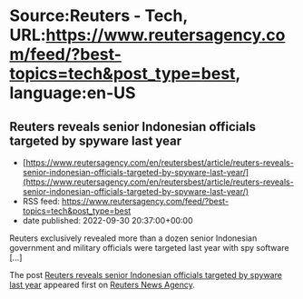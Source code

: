# Source:Reuters - Tech, URL:https://www.reutersagency.com/feed/?best-topics=tech&post_type=best, language:en-US

## Reuters reveals senior Indonesian officials targeted by spyware last year
 - [https://www.reutersagency.com/en/reutersbest/article/reuters-reveals-senior-indonesian-officials-targeted-by-spyware-last-year/](https://www.reutersagency.com/en/reutersbest/article/reuters-reveals-senior-indonesian-officials-targeted-by-spyware-last-year/)
 - RSS feed: https://www.reutersagency.com/feed/?best-topics=tech&post_type=best
 - date published: 2022-09-30 20:37:00+00:00

<p>Reuters exclusively revealed more than a dozen senior Indonesian government and military officials were targeted last year with spy software [&#8230;]</p>
<p>The post <a href="https://www.reutersagency.com/en/reutersbest/article/reuters-reveals-senior-indonesian-officials-targeted-by-spyware-last-year/" rel="nofollow">Reuters reveals senior Indonesian officials targeted by spyware last year</a> appeared first on <a href="https://www.reutersagency.com/en/" rel="nofollow">Reuters News Agency</a>.</p>

